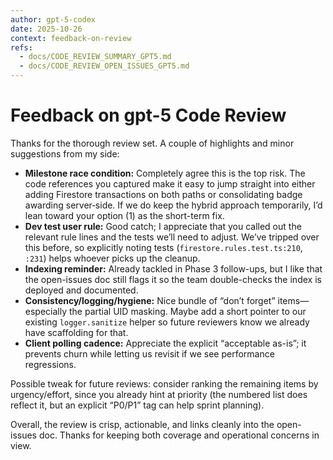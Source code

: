 ```yaml
---
author: gpt-5-codex
date: 2025-10-26
context: feedback-on-review
refs:
  - docs/CODE_REVIEW_SUMMARY_GPT5.md
  - docs/CODE_REVIEW_OPEN_ISSUES_GPT5.md
---
```


# Feedback on gpt-5 Code Review

Thanks for the thorough review set. A couple of highlights and minor suggestions from my side:

- **Milestone race condition:** Completely agree this is the top risk. The code references you captured make it easy to jump straight into either adding Firestore transactions on both paths or consolidating badge awarding server‑side. If we do keep the hybrid approach temporarily, I’d lean toward your option (1) as the short-term fix.
- **Dev test user rule:** Good catch; I appreciate that you called out the relevant rule lines and the tests we’ll need to adjust. We’ve tripped over this before, so explicitly noting tests (`firestore.rules.test.ts:210`, `:231`) helps whoever picks up the cleanup.
- **Indexing reminder:** Already tackled in Phase 3 follow-ups, but I like that the open-issues doc still flags it so the team double-checks the index is deployed and documented.
- **Consistency/logging/hygiene:** Nice bundle of “don’t forget” items—especially the partial UID masking. Maybe add a short pointer to our existing `logger.sanitize` helper so future reviewers know we already have scaffolding for that.
- **Client polling cadence:** Appreciate the explicit “acceptable as-is”; it prevents churn while letting us revisit if we see performance regressions.

Possible tweak for future reviews: consider ranking the remaining items by urgency/effort, since you already hint at priority (the numbered list does reflect it, but an explicit “P0/P1” tag can help sprint planning).

Overall, the review is crisp, actionable, and links cleanly into the open-issues doc. Thanks for keeping both coverage and operational concerns in view.
